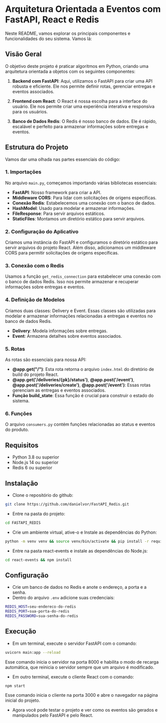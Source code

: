 # Arquitetura Orientada a Eventos com FastAPI, React e Redis

Neste README, vamos explorar os principais componentes e funcionalidades do seu sistema. Vamos lá:

## Visão Geral

O objetivo deste projeto é praticar algoritmos em Python, criando uma arquitetura orientada a objetos com os seguintes componentes:

1. **Backend com FastAPI**: Aqui, utilizamos o FastAPI para criar uma API robusta e eficiente. Ele nos permite definir rotas, gerenciar entregas e eventos associados.

2. **Frontend com React**: O React é nossa escolha para a interface do usuário. Ele nos permite criar uma experiência interativa e responsiva para os usuários.

3. **Banco de Dados Redis**: O Redis é nosso banco de dados. Ele é rápido, escalável e perfeito para armazenar informações sobre entregas e eventos.

## Estrutura do Projeto

Vamos dar uma olhada nas partes essenciais do código:

### 1. Importações

No arquivo `main.py`, começamos importando várias bibliotecas essenciais:

- **FastAPI**: Nosso framework para criar a API.
- **Middleware CORS**: Para lidar com solicitações de origens específicas.
- **Conexão Redis**: Estabelecemos uma conexão com o banco de dados.
- **HashModel**: Usado para modelar e armazenar informações.
- **FileResponse**: Para servir arquivos estáticos.
- **StaticFiles**: Montamos um diretório estático para servir arquivos.

### 2. Configuração do Aplicativo

Criamos uma instância do FastAPI e configuramos o diretório estático para servir arquivos do projeto React. Além disso, adicionamos um middleware CORS para permitir solicitações de origens específicas.

### 3. Conexão com o Redis

Usamos a função `get_redis_connection` para estabelecer uma conexão com o banco de dados Redis. Isso nos permite armazenar e recuperar informações sobre entregas e eventos.

### 4. Definição de Modelos

Criamos duas classes: Delivery e Event. 
Essas classes são utilizadas para modelar e armazenar informações relacionadas a entregas e eventos no banco de dados Redis.

- **Delivery**: Modela informações sobre entregas.
- **Event**: Armazena detalhes sobre eventos associados.

### 5. Rotas

As rotas são essenciais para nossa API:

- **@app.get("/")**: Esta rota retorna o arquivo `index.html` do diretório de build do projeto React.
- **@app.get('/deliveries/{pk}/status')**, **@app.post('/event')**, **@app.post('/deliveries/create')**, **@app.post('/event')**: Essas rotas gerenciam as entregas e eventos associados.
- **Função build_state**: Essa função é crucial para construir o estado do sistema.

### 6. Funções

O arquivo `consumers.py` contém funções relacionadas ao status e eventos do produto.

## Requisitos

- Python 3.8 ou superior
- Node.js 14 ou superior
- Redis 6 ou superior

## Instalação

- Clone o repositório do github:

```bash
git clone https://github.com/danielvor/FastAPI_Redis.git
```

- Entre na pasta do projeto:

```bash
cd FASTAPI_REDIS
```

- Crie um ambiente virtual, ative-o e Instale as dependências do Python:

```bash
python -m venv venv && source venv/bin/activate && pip install -r requirements.txt
```

- Entre na pasta react-events e instale as dependências do Node.js:

```bash
cd react-events && npm install
```

## Configuração

- Crie um banco de dados no Redis e anote o endereço, a porta e a senha.
- Dentro do arquivo `.env` adicione suas credenciais:

```bash
REDIS_HOST=seu-endereco-do-redis
REDIS_PORT=sua-porta-do-redis
REDIS_PASSWORD=sua-senha-do-redis
```

## Execução

- Em um terminal, execute o servidor FastAPI com o comando:

```bash
uvicorn main:app --reload
```

Esse comando inicia o servidor na porta 8000 e habilita o modo de recarga automática, que reinicia o servidor sempre que um arquivo é modificado.

- Em outro terminal, execute o cliente React com o comando:

```bash
npm start
```

Esse comando inicia o cliente na porta 3000 e abre o navegador na página inicial do projeto.

- Agora você pode testar o projeto e ver como os eventos são gerados e manipulados pelo FastAPI e pelo React.